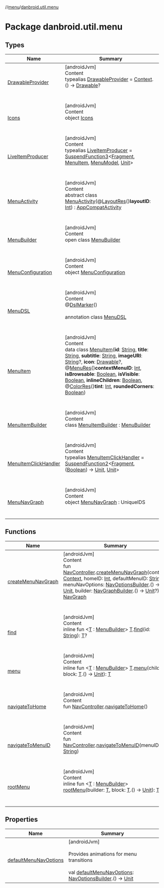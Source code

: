 //[menu](../index.md)/[danbroid.util.menu](index.md)



# Package danbroid.util.menu  


## Types  
  
|  Name|  Summary| 
|---|---|
| [DrawableProvider](index.md#danbroid.util.menu/DrawableProvider///PointingToDeclaration/)| [androidJvm]  <br>Content  <br>typealias [DrawableProvider](index.md#danbroid.util.menu/DrawableProvider///PointingToDeclaration/) = [Context](https://developer.android.com/reference/kotlin/android/content/Context.html).() -> [Drawable](https://developer.android.com/reference/kotlin/android/graphics/drawable/Drawable.html)?  <br><br><br>
| [Icons](-icons/index.md)| [androidJvm]  <br>Content  <br>object [Icons](-icons/index.md)  <br><br><br>
| [LiveItemProducer](index.md#danbroid.util.menu/LiveItemProducer///PointingToDeclaration/)| [androidJvm]  <br>Content  <br>typealias [LiveItemProducer](index.md#danbroid.util.menu/LiveItemProducer///PointingToDeclaration/) = [SuspendFunction3](https://kotlinlang.org/api/latest/jvm/stdlib/kotlin.coroutines/-suspend-function3/index.html)<[Fragment](https://developer.android.com/reference/kotlin/androidx/fragment/app/Fragment.html), [MenuItem](-menu-item/index.md), [MenuModel](../danbroid.util.menu.model/-menu-model/index.md), [Unit](https://kotlinlang.org/api/latest/jvm/stdlib/kotlin/-unit/index.html)>  <br><br><br>
| [MenuActivity](-menu-activity/index.md)| [androidJvm]  <br>Content  <br>abstract class [MenuActivity](-menu-activity/index.md)(@[LayoutRes](https://developer.android.com/reference/kotlin/androidx/annotation/LayoutRes.html)()**layoutID**: [Int](https://kotlinlang.org/api/latest/jvm/stdlib/kotlin/-int/index.html)) : [AppCompatActivity](https://developer.android.com/reference/kotlin/androidx/appcompat/app/AppCompatActivity.html)  <br><br><br>
| [MenuBuilder](-menu-builder/index.md)| [androidJvm]  <br>Content  <br>open class [MenuBuilder](-menu-builder/index.md)  <br><br><br>
| [MenuConfiguration](-menu-configuration/index.md)| [androidJvm]  <br>Content  <br>object [MenuConfiguration](-menu-configuration/index.md)  <br><br><br>
| [MenuDSL](-menu-d-s-l/index.md)| [androidJvm]  <br>Content  <br>@[DslMarker](https://kotlinlang.org/api/latest/jvm/stdlib/kotlin/-dsl-marker/index.html)()  <br>  <br>annotation class [MenuDSL](-menu-d-s-l/index.md)  <br><br><br>
| [MenuItem](-menu-item/index.md)| [androidJvm]  <br>Content  <br>data class [MenuItem](-menu-item/index.md)(**id**: [String](https://kotlinlang.org/api/latest/jvm/stdlib/kotlin/-string/index.html), **title**: [String](https://kotlinlang.org/api/latest/jvm/stdlib/kotlin/-string/index.html), **subtitle**: [String](https://kotlinlang.org/api/latest/jvm/stdlib/kotlin/-string/index.html), **imageURI**: [String](https://kotlinlang.org/api/latest/jvm/stdlib/kotlin/-string/index.html)?, **icon**: [Drawable](https://developer.android.com/reference/kotlin/android/graphics/drawable/Drawable.html)?, @[MenuRes](https://developer.android.com/reference/kotlin/androidx/annotation/MenuRes.html)()**contextMenuID**: [Int](https://kotlinlang.org/api/latest/jvm/stdlib/kotlin/-int/index.html), **isBrowsable**: [Boolean](https://kotlinlang.org/api/latest/jvm/stdlib/kotlin/-boolean/index.html), **isVisible**: [Boolean](https://kotlinlang.org/api/latest/jvm/stdlib/kotlin/-boolean/index.html), **inlineChildren**: [Boolean](https://kotlinlang.org/api/latest/jvm/stdlib/kotlin/-boolean/index.html), @[ColorRes](https://developer.android.com/reference/kotlin/androidx/annotation/ColorRes.html)()**tint**: [Int](https://kotlinlang.org/api/latest/jvm/stdlib/kotlin/-int/index.html), **roundedCorners**: [Boolean](https://kotlinlang.org/api/latest/jvm/stdlib/kotlin/-boolean/index.html))  <br><br><br>
| [MenuItemBuilder](-menu-item-builder/index.md)| [androidJvm]  <br>Content  <br>class [MenuItemBuilder](-menu-item-builder/index.md) : [MenuBuilder](-menu-builder/index.md)  <br><br><br>
| [MenuItemClickHandler](index.md#danbroid.util.menu/MenuItemClickHandler///PointingToDeclaration/)| [androidJvm]  <br>Content  <br>typealias [MenuItemClickHandler](index.md#danbroid.util.menu/MenuItemClickHandler///PointingToDeclaration/) = [SuspendFunction2](https://kotlinlang.org/api/latest/jvm/stdlib/kotlin.coroutines/-suspend-function2/index.html)<[Fragment](https://developer.android.com/reference/kotlin/androidx/fragment/app/Fragment.html), ([Boolean](https://kotlinlang.org/api/latest/jvm/stdlib/kotlin/-boolean/index.html)) -> [Unit](https://kotlinlang.org/api/latest/jvm/stdlib/kotlin/-unit/index.html), [Unit](https://kotlinlang.org/api/latest/jvm/stdlib/kotlin/-unit/index.html)>  <br><br><br>
| [MenuNavGraph](-menu-nav-graph/index.md)| [androidJvm]  <br>Content  <br>object [MenuNavGraph](-menu-nav-graph/index.md) : UniqueIDS  <br><br><br>


## Functions  
  
|  Name|  Summary| 
|---|---|
| [createMenuNavGraph](create-menu-nav-graph.md)| [androidJvm]  <br>Content  <br>fun [NavController](https://developer.android.com/reference/kotlin/androidx/navigation/NavController.html).[createMenuNavGraph](create-menu-nav-graph.md)(context: [Context](https://developer.android.com/reference/kotlin/android/content/Context.html), homeID: [Int](https://kotlinlang.org/api/latest/jvm/stdlib/kotlin/-int/index.html), defaultMenuID: [String](https://kotlinlang.org/api/latest/jvm/stdlib/kotlin/-string/index.html), menuNavOptions: [NavOptionsBuilder](https://developer.android.com/reference/kotlin/androidx/navigation/NavOptionsBuilder.html).() -> [Unit](https://kotlinlang.org/api/latest/jvm/stdlib/kotlin/-unit/index.html), builder: [NavGraphBuilder](https://developer.android.com/reference/kotlin/androidx/navigation/NavGraphBuilder.html).() -> [Unit](https://kotlinlang.org/api/latest/jvm/stdlib/kotlin/-unit/index.html)?): [NavGraph](https://developer.android.com/reference/kotlin/androidx/navigation/NavGraph.html)  <br><br><br>
| [find](find.md)| [androidJvm]  <br>Content  <br>inline fun <[T](find.md) : [MenuBuilder](-menu-builder/index.md)> [T](find.md).[find](find.md)(id: [String](https://kotlinlang.org/api/latest/jvm/stdlib/kotlin/-string/index.html)): [T](find.md)?  <br><br><br>
| [menu](menu.md)| [androidJvm]  <br>Content  <br>inline fun <[T](menu.md) : [MenuBuilder](-menu-builder/index.md)> [T](menu.md).[menu](menu.md)(child: [T](menu.md), block: [T](menu.md).() -> [Unit](https://kotlinlang.org/api/latest/jvm/stdlib/kotlin/-unit/index.html)): [T](menu.md)  <br><br><br>
| [navigateToHome](navigate-to-home.md)| [androidJvm]  <br>Content  <br>fun [NavController](https://developer.android.com/reference/kotlin/androidx/navigation/NavController.html).[navigateToHome](navigate-to-home.md)()  <br><br><br>
| [navigateToMenuID](navigate-to-menu-i-d.md)| [androidJvm]  <br>Content  <br>fun [NavController](https://developer.android.com/reference/kotlin/androidx/navigation/NavController.html).[navigateToMenuID](navigate-to-menu-i-d.md)(menuID: [String](https://kotlinlang.org/api/latest/jvm/stdlib/kotlin/-string/index.html))  <br><br><br>
| [rootMenu](root-menu.md)| [androidJvm]  <br>Content  <br>inline fun <[T](root-menu.md) : [MenuBuilder](-menu-builder/index.md)> [rootMenu](root-menu.md)(builder: [T](root-menu.md), block: [T](root-menu.md).() -> [Unit](https://kotlinlang.org/api/latest/jvm/stdlib/kotlin/-unit/index.html)): [T](root-menu.md)  <br><br><br>


## Properties  
  
|  Name|  Summary| 
|---|---|
| [defaultMenuNavOptions](index.md#danbroid.util.menu//defaultMenuNavOptions/#/PointingToDeclaration/)|  [androidJvm] <br><br>Provides animations for menu transitions<br><br>val [defaultMenuNavOptions](index.md#danbroid.util.menu//defaultMenuNavOptions/#/PointingToDeclaration/): [NavOptionsBuilder](https://developer.android.com/reference/kotlin/androidx/navigation/NavOptionsBuilder.html).() -> [Unit](https://kotlinlang.org/api/latest/jvm/stdlib/kotlin/-unit/index.html)   <br>

